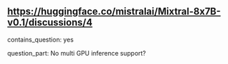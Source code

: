 ## https://huggingface.co/mistralai/Mixtral-8x7B-v0.1/discussions/4

contains_question: yes

question_part: No multi GPU inference support?